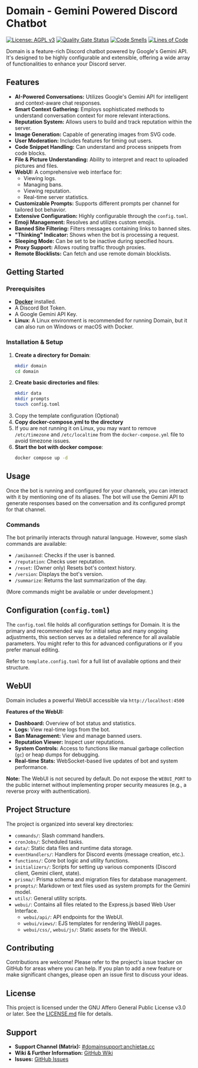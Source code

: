# Domain - Gemini Powered Discord Chatbot

[![License: AGPL v3](https://img.shields.io/badge/License-AGPL%20v3-blue.svg)](https://www.gnu.org/licenses/agpl-3.0)
[![Quality Gate Status](https://sonarcloud.io/api/project_badges/measure?project=QwIT-Development_Domain&metric=alert_status)](https://sonarcloud.io/summary/new_code?id=QwIT-Development_Domain)
[![Code Smells](https://sonarcloud.io/api/project_badges/measure?project=QwIT-Development_Domain&metric=code_smells)](https://sonarcloud.io/summary/new_code?id=QwIT-Development_Domain)
[![Lines of Code](https://sonarcloud.io/api/project_badges/measure?project=QwIT-Development_Domain&metric=ncloc)](https://sonarcloud.io/summary/new_code?id=QwIT-Development_Domain)

Domain is a feature-rich Discord chatbot powered by Google's Gemini API. It's designed to be highly configurable and extensible, offering a wide array of functionalities to enhance your Discord server.

## Features

*   **AI-Powered Conversations:** Utilizes Google's Gemini API for intelligent and context-aware chat responses.
*   **Smart Context Gathering:** Employs sophisticated methods to understand conversation context for more relevant interactions.
*   **Reputation System:** Allows users to build and track reputation within the server.
*   **Image Generation:** Capable of generating images from SVG code.
*   **User Moderation:** Includes features for timing out users.
*   **Code Snippet Handling:** Can understand and process snippets from code blocks.
*   **File & Picture Understanding:** Ability to interpret and react to uploaded pictures and files.
*   **WebUI:** A comprehensive web interface for:
    *   Viewing logs.
    *   Managing bans.
    *   Viewing reputation.
    *   Real-time server statistics.
*   **Customizable Prompts:** Supports different prompts per channel for tailored bot behavior.
*   **Extensive Configuration:** Highly configurable through the `config.toml`.
*   **Emoji Management:** Resolves and utilizes custom emojis.
*   **Banned Site Filtering:** Filters messages containing links to banned sites.
*   **"Thinking" Indicator:** Shows when the bot is processing a request.
*   **Sleeping Mode:** Can be set to be inactive during specified hours.
*   **Proxy Support:** Allows routing traffic through proxies.
*   **Remote Blocklists:** Can fetch and use remote domain blocklists.

## Getting Started

### Prerequisites

*   [**Docker**](https://docs.docker.com/engine/install/) installed.
*   A Discord Bot Token.
*   A Google Gemini API Key.
*   **Linux**: A Linux environment is recommended for running Domain, but it can also run on Windows or macOS with Docker.

### Installation & Setup

1. **Create a directory for Domain**:
   ```bash
   mkdir domain
   cd domain
   ```
2. **Create basic directories and files**:
   ```bash
   mkdir data
   mkdir prompts
   touch config.toml
   ```
3. Copy the template configuration (Optional)
4. **Copy docker-compose.yml to the directory**
5. If you are not running it on Linux, you may want to remove `/etc/timezone` and `/etc/localtime` from the `docker-compose.yml` file to avoid timezone issues.
6. **Start the bot with docker compose**:
    ```bash
    docker compose up -d
    ```

## Usage

Once the bot is running and configured for your channels, you can interact with it by mentioning one of its aliases. The bot will use the Gemini API to generate responses based on the conversation and its configured prompt for that channel.

### Commands

The bot primarily interacts through natural language. However, some slash commands are available:
*   `/amibanned`: Checks if the user is banned.
*   `/reputation`: Checks user reputation.
*   `/reset`: (Owner only) Resets bot's context history.
*   `/version`: Displays the bot's version.
*   `/summarize`: Returns the last summarization of the day.

(More commands might be available or under development.)

## Configuration (`config.toml`)

The `config.toml` file holds all configuration settings for Domain. It is the primary and recommended way for initial setup and many ongoing adjustments, this section serves as a detailed reference for all available parameters. You might refer to this for advanced configurations or if you prefer manual editing.

Refer to `template.config.toml` for a full list of available options and their structure.

## WebUI

Domain includes a powerful WebUI accessible via `http://localhost:4500`

**Features of the WebUI:**

*   **Dashboard:** Overview of bot status and statistics.
*   **Logs:** View real-time logs from the bot.
*   **Ban Management:** View and manage banned users.
*   **Reputation Viewer:** Inspect user reputations.
*   **System Controls:** Access to functions like manual garbage collection (`gc`) or heap dumps for debugging.
*   **Real-time Stats:** WebSocket-based live updates of bot and system performance.

**Note:** The WebUI is not secured by default. Do not expose the `WEBUI_PORT` to the public internet without implementing proper security measures (e.g., a reverse proxy with authentication).

## Project Structure

The project is organized into several key directories:

*   `commands/`: Slash command handlers.
*   `cronJobs/`: Scheduled tasks.
*   `data/`: Static data files and runtime data storage.
*   `eventHandlers/`: Handlers for Discord events (message creation, etc.).
*   `functions/`: Core bot logic and utility functions.
*   `initializers/`: Scripts for setting up various components (Discord client, Gemini client, state).
*   `prisma/`: Prisma schema and migration files for database management.
*   `prompts/`: Markdown or text files used as system prompts for the Gemini model.
*   `utils/`: General utility scripts.
*   `webui/`: Contains all files related to the Express.js based Web User Interface.
    *   `webui/api/`: API endpoints for the WebUI.
    *   `webui/views/`: EJS templates for rendering WebUI pages.
    *   `webui/css/`, `webui/js/`: Static assets for the WebUI.

## Contributing

Contributions are welcome! Please refer to the project's issue tracker on GitHub for areas where you can help. If you plan to add a new feature or make significant changes, please open an issue first to discuss your ideas.

## License

This project is licensed under the GNU Affero General Public License v3.0 or later. See the [LICENSE.md](LICENSE.md) file for details.

## Support

*   **Support Channel (Matrix):** [#domainsupport:anchietae.cc](https://matrix.to/#/#domainsupport:anchietae.cc)
*   **Wiki & Further Information:** [GitHub Wiki](https://github.com/QwIT-Development/Domain/wiki)
*   **Issues:** [GitHub Issues](https://github.com/QwIT-Development/Domain/issues)
